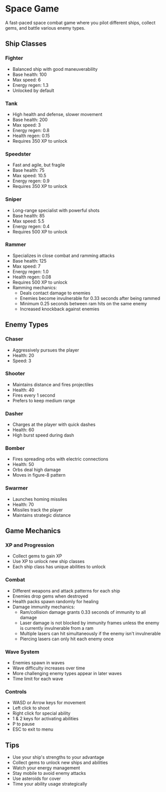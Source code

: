 # Space Game

A fast-paced space combat game where you pilot different ships, collect gems, and battle various enemy types.

## Ship Classes

### Fighter
- Balanced ship with good maneuverability
- Base health: 100
- Max speed: 6
- Energy regen: 1.3
- Unlocked by default

### Tank
- High health and defense, slower movement
- Base health: 200
- Max speed: 3
- Energy regen: 0.8
- Health regen: 0.15
- Requires 350 XP to unlock

### Speedster
- Fast and agile, but fragile
- Base health: 75
- Max speed: 10.5
- Energy regen: 0.9
- Requires 350 XP to unlock

### Sniper
- Long-range specialist with powerful shots
- Base health: 85
- Max speed: 5.5
- Energy regen: 0.4
- Requires 500 XP to unlock

### Rammer
- Specializes in close combat and ramming attacks
- Base health: 125
- Max speed: 7
- Energy regen: 1.0
- Health regen: 0.08
- Requires 500 XP to unlock
- Ramming mechanics:
  - Deals contact damage to enemies
  - Enemies become invulnerable for 0.33 seconds after being rammed
  - Minimum 0.25 seconds between ram hits on the same enemy
  - Increased knockback against enemies

## Enemy Types

### Chaser
- Aggressively pursues the player
- Health: 20
- Speed: 3

### Shooter
- Maintains distance and fires projectiles
- Health: 40
- Fires every 1 second
- Prefers to keep medium range

### Dasher
- Charges at the player with quick dashes
- Health: 60
- High burst speed during dash

### Bomber
- Fires spreading orbs with electric connections
- Health: 50
- Orbs deal high damage
- Moves in figure-8 pattern

### Swarmer
- Launches homing missiles
- Health: 70
- Missiles track the player
- Maintains strategic distance

## Game Mechanics

### XP and Progression
- Collect gems to gain XP
- Use XP to unlock new ship classes
- Each ship class has unique abilities to unlock

### Combat
- Different weapons and attack patterns for each ship
- Enemies drop gems when destroyed
- Health packs spawn randomly for healing
- Damage immunity mechanics:
  - Ram/collision damage grants 0.33 seconds of immunity to all damage
  - Laser damage is not blocked by immunity frames unless the enemy is currently invulnerable from a ram
  - Multiple lasers can hit simultaneously if the enemy isn't invulnerable
  - Piercing lasers can only hit each enemy once

### Wave System
- Enemies spawn in waves
- Wave difficulty increases over time
- More challenging enemy types appear in later waves
- Time limit for each wave

### Controls
- WASD or Arrow keys for movement
- Left click to shoot
- Right click for special ability
- 1 & 2 keys for activating abilities
- P to pause
- ESC to exit to menu

## Tips
- Use your ship's strengths to your advantage
- Collect gems to unlock new ships and abilities
- Watch your energy management
- Stay mobile to avoid enemy attacks
- Use asteroids for cover
- Time your ability usage strategically


